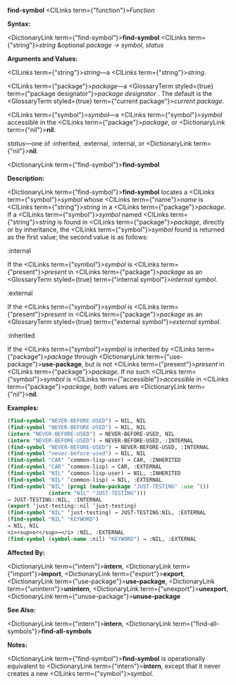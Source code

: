 **find-symbol** <ClLinks  term={"function"}><i>Function</i></ClLinks> 



**Syntax:** 



<DictionaryLink  term={"find-symbol"}><b>find-symbol</b></DictionaryLink> <ClLinks  term={"string"}><i>string</i></ClLinks> &amp;optional *package → symbol, status* 



**Arguments and Values:** 



<ClLinks  term={"string"}><i>string</i></ClLinks>—a <ClLinks  term={"string"}><i>string</i></ClLinks>. 



<ClLinks  term={"package"}><i>package</i></ClLinks>—a <GlossaryTerm styled={true} term={"package designator"}><i>package designator</i></GlossaryTerm> . The default is the <GlossaryTerm styled={true} term={"current package"}><i>current package</i></GlossaryTerm>. 



<ClLinks  term={"symbol"}><i>symbol</i></ClLinks>—a <ClLinks  term={"symbol"}><i>symbol</i></ClLinks> accessible in the <ClLinks  term={"package"}><i>package</i></ClLinks>, or <DictionaryLink  term={"nil"}><b>nil</b></DictionaryLink>. 



*status*—one of :inherited, :external, :internal, or <DictionaryLink  term={"nil"}><b>nil</b></DictionaryLink>. 







 



 



<DictionaryLink  term={"find-symbol"}><b>find-symbol</b></DictionaryLink> 



**Description:** 



<DictionaryLink  term={"find-symbol"}><b>find-symbol</b></DictionaryLink> locates a <ClLinks  term={"symbol"}><i>symbol</i></ClLinks> whose <ClLinks  term={"name"}><i>name</i></ClLinks> is <ClLinks  term={"string"}><i>string</i></ClLinks> in a <ClLinks  term={"package"}><i>package</i></ClLinks>. If a <ClLinks  term={"symbol"}><i>symbol</i></ClLinks> named <ClLinks  term={"string"}><i>string</i></ClLinks> is found in <ClLinks  term={"package"}><i>package</i></ClLinks>, directly or by inheritance, the <ClLinks  term={"symbol"}><i>symbol</i></ClLinks> found is returned as the first value; the second value is as follows: 



:internal 



If the <ClLinks  term={"symbol"}><i>symbol</i></ClLinks> is <ClLinks  term={"present"}><i>present</i></ClLinks> in <ClLinks  term={"package"}><i>package</i></ClLinks> as an <GlossaryTerm styled={true} term={"internal symbol"}><i>internal symbol</i></GlossaryTerm>. 



:external 



If the <ClLinks  term={"symbol"}><i>symbol</i></ClLinks> is <ClLinks  term={"present"}><i>present</i></ClLinks> in <ClLinks  term={"package"}><i>package</i></ClLinks> as an <GlossaryTerm styled={true} term={"external symbol"}><i>external symbol</i></GlossaryTerm>. 



:inherited 



If the <ClLinks  term={"symbol"}><i>symbol</i></ClLinks> is inherited by <ClLinks  term={"package"}><i>package</i></ClLinks> through <DictionaryLink  term={"use-package"}><b>use-package</b></DictionaryLink>, but is not <ClLinks  term={"present"}><i>present</i></ClLinks> in <ClLinks  term={"package"}><i>package</i></ClLinks>. If no such <ClLinks  term={"symbol"}><i>symbol</i></ClLinks> is <ClLinks  term={"accessible"}><i>accessible</i></ClLinks> in <ClLinks  term={"package"}><i>package</i></ClLinks>, both values are <DictionaryLink  term={"nil"}><b>nil</b></DictionaryLink>. 



**Examples:**
```lisp
(find-symbol "NEVER-BEFORE-USED") → NIL, NIL 
(find-symbol "NEVER-BEFORE-USED") → NIL, NIL 
(intern "NEVER-BEFORE-USED") → NEVER-BEFORE-USED, NIL 
(intern "NEVER-BEFORE-USED") → NEVER-BEFORE-USED, :INTERNAL 
(find-symbol "NEVER-BEFORE-USED") → NEVER-BEFORE-USED, :INTERNAL 
(find-symbol "never-before-used") → NIL, NIL 
(find-symbol "CAR" ’common-lisp-user) → CAR, :INHERITED 
(find-symbol "CAR" ’common-lisp) → CAR, :EXTERNAL 
(find-symbol "NIL" ’common-lisp-user) → NIL, :INHERITED 
(find-symbol "NIL" ’common-lisp) → NIL, :EXTERNAL 
(find-symbol "NIL" (prog1 (make-package "JUST-TESTING" :use ’()) 
		     (intern "NIL" "JUST-TESTING"))) 
→ JUST-TESTING::NIL, :INTERNAL 
(export ’just-testing::nil ’just-testing) 
(find-symbol "NIL" ’just-testing) → JUST-TESTING:NIL, :EXTERNAL 
(find-symbol "NIL" "KEYWORD") 
→ NIL, NIL 
<i><sup>or</sup>→</i> :NIL, :EXTERNAL 
(find-symbol (symbol-name :nil) "KEYWORD") → :NIL, :EXTERNAL 
```
**Affected By:** 



<DictionaryLink  term={"intern"}><b>intern</b></DictionaryLink>, <DictionaryLink  term={"import"}><b>import</b></DictionaryLink>, <DictionaryLink  term={"export"}><b>export</b></DictionaryLink>, <DictionaryLink  term={"use-package"}><b>use-package</b></DictionaryLink>, <DictionaryLink  term={"unintern"}><b>unintern</b></DictionaryLink>, <DictionaryLink  term={"unexport"}><b>unexport</b></DictionaryLink>, <DictionaryLink  term={"unuse-package"}><b>unuse-package</b></DictionaryLink> 



**See Also:** 



<DictionaryLink  term={"intern"}><b>intern</b></DictionaryLink>, <DictionaryLink  term={"find-all-symbols"}><b>find-all-symbols</b></DictionaryLink> 







 



 



**Notes:** 



<DictionaryLink  term={"find-symbol"}><b>find-symbol</b></DictionaryLink> is operationally equivalent to <DictionaryLink  term={"intern"}><b>intern</b></DictionaryLink>, except that it never creates a new <ClLinks  term={"symbol"}><i>symbol</i></ClLinks>. 